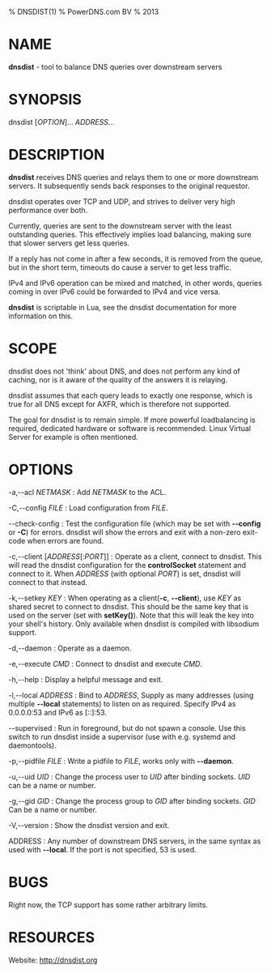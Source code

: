 % DNSDIST(1)
% PowerDNS.com BV
% 2013

# NAME
**dnsdist** - tool to balance DNS queries over downstream servers

# SYNOPSIS
dnsdist [*OPTION*]... *ADDRESS*...

# DESCRIPTION
**dnsdist** receives DNS queries and relays them to one or more downstream
servers. It subsequently sends back responses to the original requestor.

dnsdist operates over TCP and UDP, and strives to deliver very high
performance over both.

Currently, queries are sent to the downstream server with the least
outstanding queries. This effectively implies load balancing, making sure
that slower servers get less queries.

If a reply has not come in after a few seconds, it is removed from the
queue, but in the short term, timeouts do cause a server to get less
traffic.

IPv4 and IPv6 operation can be mixed and matched, in other words, queries
coming in over IPv6 could be forwarded to IPv4 and vice versa.

**dnsdist** is scriptable in Lua, see the dnsdist documentation for more
information on this.

# SCOPE
dnsdist does not 'think' about DNS, and does not perform any kind of
caching, nor is it aware of the quality of the answers it is relaying.

dnsdist assumes that each query leads to exactly one response, which is true
for all DNS except for AXFR, which is therefore not supported.

The goal for dnsdist is to remain simple. If more powerful loadbalancing is
required, dedicated hardware or software is recommended. Linux Virtual
Server for example is often mentioned.

# OPTIONS
-a,--acl *NETMASK*
:    Add *NETMASK* to the ACL.

-C,--config *FILE*
:    Load configuration from *FILE*.

--check-config
:    Test the configuration file (which may be set with **--config** or **-C**)
     for errors. dnsdist will show the errors and exit with a non-zero exit-code
     when errors are found.

-c,--client [*ADDRESS*[:*PORT*]]
:    Operate as a client, connect to dnsdist. This will read the dnsdist configuration
     for the **controlSocket** statement and connect to it. When *ADDRESS* (with
     optional *PORT*) is set, dnsdist will connect to that instead.

-k,--setkey *KEY*
:    When operating as a client(**-c**, **--client**), use *KEY* as shared secret
     to connect to dnsdist. This should be the same key that is used on the
     server (set with **setKey()**). Note that this will leak the key into your
     shell's history. Only available when dnsdist is compiled with libsodium support.

-d,--daemon
:    Operate as a daemon.

-e,--execute *CMD*
:    Connect to dnsdist and execute *CMD*.

-h,--help
:    Display a helpful message and exit.

-l,--local *ADDRESS*
:    Bind to *ADDRESS*, Supply as many addresses (using multiple **--local**
     statements) to listen on as required. Specify IPv4 as 0.0.0.0:53 and IPv6
     as [::]:53.

--supervised
:    Run in foreground, but do not spawn a console. Use this switch to run
     dnsdist inside a supervisor (use with e.g. systemd and daemontools).

-p,--pidfile *FILE*
:    Write a pidfile to *FILE*, works only with **--daemon**.

-u,--uid *UID*
:    Change the process user to *UID* after binding sockets. *UID* can be a name
     or number.

-g,--gid *GID*
:    Change the process group to *GID* after binding sockets. *GID* Can be a
     name or number.

-V,--version
:    Show the dnsdist version and exit.

ADDRESS
:    Any number of downstream DNS servers, in the same syntax as used with
     **--local**. If the port is not specified, 53 is used.

# BUGS
Right now, the TCP support has some rather arbitrary limits.

# RESOURCES
Website: http://dnsdist.org
